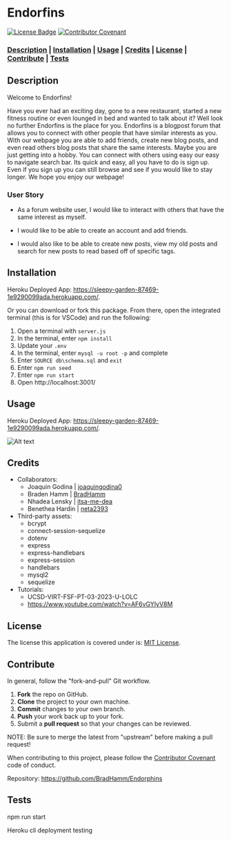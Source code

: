 # Endorfins

[![License Badge](https://img.shields.io/badge/license-MIT%20License-green?style=for-the-badge&logo=appveyor)](https://mit-license.org/)
[![Contributor Covenant](https://img.shields.io/badge/Contributor%20Covenant-2.1-4baaaa.svg?style=for-the-badge&logo=appveyor)](https://www.contributor-covenant.org/version/2/1/code_of_conduct/)

### **[Description](#description) | [Installation](#installation) | [Usage](#usage) | [Credits](#credits) | [License](#license) | [Contribute](#contribute) | [Tests](#tests)**

## Description

Welcome to Endorfins!

Have you ever had an exciting day, gone to a new restaurant, started a new fitness routine or even lounged in bed and wanted to talk about it? Well look no further Endorfins is the place for you. Endorfins is a blogpost forum that allows you to connect with other people that have similar interests as you. With our webpage you are able to add friends, create new blog posts, and even read others blog posts that share the same interests. Maybe you are just getting into a hobby. You can connect with others using easy our easy to navigate search bar. Its quick and easy, all you have to do is sign up. Even if you sign up you can still browse and see if you would like to stay longer. We hope you enjoy our webpage!

### User Story
* As a forum website user, I would like to interact with others that have the same interest as myself. 

* I would like to be able to create an account and add friends.

* I would also like to be able to create new posts, view my old posts and search for new posts to read based off of specific tags.

## Installation

Heroku Deployed App: https://sleepy-garden-87469-1e9290099ada.herokuapp.com/.

Or you can download or fork this package. From there, open the integrated terminal (this is for VSCode) and run the following: 
1. Open a terminal with `server.js`
2. In the terminal, enter `npm install`
3. Update your `.env`
4. In the terminal, enter `mysql -u root -p` and complete
5. Enter `SOURCE db\schema.sql` and `exit`
6. Enter `npm run seed`
7. Enter `npm run start`
8. Open http://localhost:3001/

## Usage
Heroku Deployed App: https://sleepy-garden-87469-1e9290099ada.herokuapp.com/.

![Alt text](/public/images/screen-capture-endorfins.gif)


## Credits
- Collaborators: 
  - Joaquin Godina | [joaquingodina0](https://github.com/joaquingodina0)
  - Braden Hamm | [BradHamm](https://github.com/BradHamm)
  - Nhadea Lensky | [itsa-me-dea](https://github.com/itsa-me-dea)
  - Benethea Hardin | [neta2393](https://github.com/neta2393)
- Third-party assets:
    - bcrypt
    - connect-session-sequelize
    - dotenv
    - express
    - express-handlebars
    - express-session
    - handlebars
    - mysql2
    - sequelize
- Tutorials: 
  - UCSD-VIRT-FSF-PT-03-2023-U-LOLC
  - https://www.youtube.com/watch?v=AF6vGYIyV8M

## License

 The license this application is covered under is: [MIT License](https://mit-license.org/).

## Contribute

In general, follow the "fork-and-pull" Git workflow.

  1. **Fork** the repo on GitHub.
  2. **Clone** the project to your own machine.
  3. **Commit** changes to your own branch.
  4. **Push** your work back up to your fork.
  5. Submit a **pull request** so that your changes can be reviewed.
    
  NOTE: Be sure to merge the latest from "upstream" before making a pull request!
  
  When contributing to this project, please follow the [Contributor Covenant](https://www.contributor-covenant.org/version/2/1/code_of_conduct/) code of conduct.

Repository: https://github.com/BradHamm/Endorphins

## Tests
 npm run start

 Heroku cli deployment testing 







